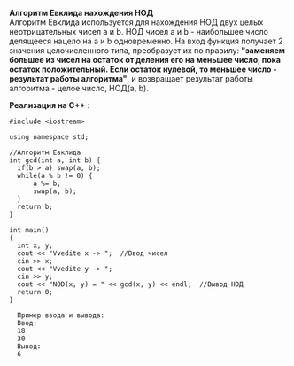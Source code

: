 **Алгоритм Евклида нахождения НОД**   
Алгоритм Евклида используется для нахождения НОД двух целых неотрицательных чисел a и b. НОД чисел a и b - наибольшее число делящееся нацело на a и b одновременно. 
На вход функция получает 2 значения целочисленного типа, преобразует их по правилу: **"заменяем большее из чисел на остаток от деления его на меньшее число, пока остаток положительный. Если остаток нулевой, то меньшее число - результат работы алгоритма"**, и возвращает результат работы алгоритма - целое число, НОД(а, b).
  
  **Реализация на С++** :
  ```
#include <iostream>

using namespace std;

//Алгоритм Евклида
int gcd(int a, int b) {
    if(b > a) swap(a, b);
    while(a % b != 0) {
        a %= b;  
        swap(a, b);
    }
    return b;
}

int main()
{
    int x, y;
    cout << "Vvedite x -> ";  //Ввод чисел
    cin >> x;
    cout << "Vvedite y -> ";
    cin >> y;
    cout << "NOD(x, y) = " << gcd(x, y) << endl;  //Вывод НОД
    return 0;
}
```
```
  Пример ввода и вывода:
  Ввод:
  18
  30
  Вывод:
  6
```
